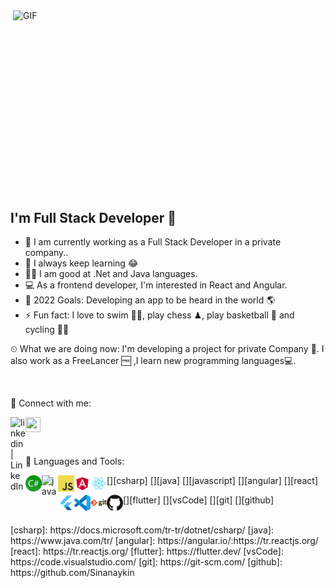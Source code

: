 <img align="right" alt="GIF" src="https://github.com/abhisheknaiidu/abhisheknaiidu/blob/master/code.gif?raw=true" width="500" height="320" />

## I'm Full Stack Developer 🚀
- 🔭 I am currently working as a Full Stack Developer in a private company..
- 🌱 I always keep learning 😂
- 👩‍💻 I am good at .Net and Java languages.
- 💻 As a frontend developer, I'm interested in React and Angular.
- 🥅 2022 Goals: Developing an app to be heard in the world 🌎 
- ⚡ Fun fact: I love to swim 🏊‍♀️, play chess ♟, play basketball 🏀 and cycling 🚴‍♀️

 ⏲ What we are doing now:
I'm developing a project for private Company 🚀.
I also work as a FreeLancer 🆓 ,I learn new programming languages💻.

<br />

 📩 Connect with me:

[<img align="left" alt="linkedin | LinkedIn" width="24px" src="https://raw.githubusercontent.com/peterthehan/peterthehan/master/assets/linkedin.svg" />][linkedin]
[<img align="left" height="24" width="24" src="https://cdn.jsdelivr.net/npm/simple-icons@v4/icons/gmail.svg" />][gmail]
<br />

[linkedin]: https://www.linkedin.com/in/sinan-ayk%C4%B1n-1167601b5/
[gmail]: mailto:sinanaykinnn@gmail.com
<br />

🔧 Languages and Tools:

[<img align="left" alt="csharp" width="26px" src="https://raw.githubusercontent.com/github/explore/80688e429a7d4ef2fca1e82350fe8e3517d3494d/topics/csharp/csharp.png" />][csharp]
[<img align="left" alt="java" width="26px" src="https://raw.githubusercontent.com/github/explore/80688e429a7d4ef2fca1e82350fe8e3517d3494d/topics/csharp/csharp.pnghttps://raw.githubusercontent.com/github/explore/80688e429a7d4ef2fca1e82350fe8e3517d3494d/topics/java/java.png" />][java]
[<img align="left" alt="javascript" width="26px" src="https://raw.githubusercontent.com/github/explore/80688e429a7d4ef2fca1e82350fe8e3517d3494d/topics/javascript/javascript.png" />][javascript]
[<img align="left" alt="angular" width="26px" src="https://raw.githubusercontent.com/github/explore/80688e429a7d4ef2fca1e82350fe8e3517d3494d/topics/angular/angular.png" />][angular]
[<img align="left" alt="react" width="26px" src="https://raw.githubusercontent.com/github/explore/80688e429a7d4ef2fca1e82350fe8e3517d3494d/topics/react/react.png" />][react]

[<img align="left" alt="flutter" width="26px" src="https://raw.githubusercontent.com/github/explore/cebd63002168a05a6a642f309227eefeccd92950/topics/flutter/flutter.png" />][flutter]
[<img align="left" alt="vsCode" width="26px" src="https://raw.githubusercontent.com/github/explore/80688e429a7d4ef2fca1e82350fe8e3517d3494d/topics/visual-studio-code/visual-studio-code.png" />][vsCode]
[<img align="left" alt="git" width="26px" src="https://raw.githubusercontent.com/github/explore/80688e429a7d4ef2fca1e82350fe8e3517d3494d/topics/git/git.png" />][git]
[<img align="left" alt="github" width="26px" src="https://raw.githubusercontent.com/github/explore/78df643247d429f6cc873026c0622819ad797942/topics/github/github.png" />][github]

<br />
[csharp]: https://docs.microsoft.com/tr-tr/dotnet/csharp/
[java]: https://www.java.com/tr/
[angular]: https://angular.io/:https://tr.reactjs.org/
[react]: https://tr.reactjs.org/
[flutter]: https://flutter.dev/
[vsCode]: https://code.visualstudio.com/
[git]: https://git-scm.com/
[github]: https://github.com/Sinanaykin

